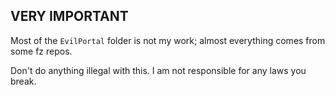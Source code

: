 ## VERY IMPORTANT
Most of the `EvilPortal` folder is not my work; almost everything comes from some fz repos.

Don't do anything illegal with this. 
I am not responsible for any laws you break.
   
